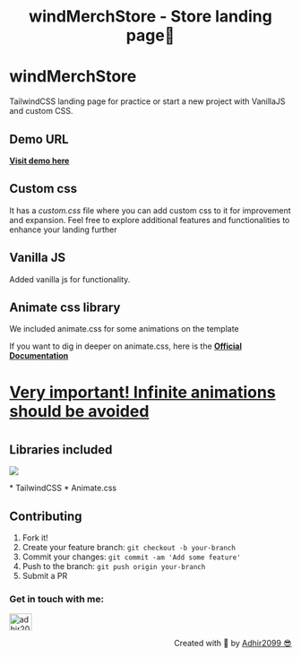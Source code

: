 <h1 align="center"> windMerchStore - Store landing page👋</h1>

# windMerchStore
TailwindCSS landing page for practice or start a new project with VanillaJS and custom CSS.

## Demo URL
<p align="left">
  <a href="https://adhir2099.github.io/windMerchStore/">
    <b>Visit demo here</b>
  </a>
</p>

## Custom css
<p>It has a <i>custom.css</i> file where you can add custom css to it for improvement and expansion. Feel free to explore additional features and functionalities to enhance your landing further</p>

## Vanilla JS
<p>Added vanilla js for functionality.</p>

## Animate css library
<p>We included animate.css for some animations on the template</p>
<p>If you want to dig in deeper on animate.css, here is the <a href="https://animate.style/"><b>Official Documentation</b></a></p>
<h1><u>Very important! Infinite animations should be avoided</u><h1>

## Libraries included
<p align="left">
  <a href="https://skillicons.dev">
    <img src="https://skillicons.dev/icons?i=js,tailwind,css,html" />
  </a>
</p>
* TailwindCSS
* Animate.css

## Contributing

1. Fork it!
2. Create your feature branch: `git checkout -b your-branch`
3. Commit your changes: `git commit -am 'Add some feature'`
4. Push to the branch: `git push origin your-branch`
5. Submit a PR

<h3 align="left">Get in touch with me:</h3>
<p align="left">
<a href="https://www.linkedin.com/in/adhir-serrano/" target="blank"><img align="center" src="https://raw.githubusercontent.com/rahuldkjain/github-profile-readme-generator/master/src/images/icons/Social/linked-in-alt.svg" alt="adhir2099" height="30" width="40" /></a>
</p>
<p align="right" > Created with 🖤 by <a href="https://github.com/adhir2099">Adhir2099 😎</a></p>
